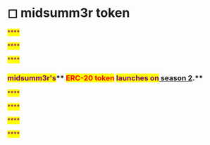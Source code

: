 # ◻ midsumm3r token

<mark style="color:purple;">****</mark>

<mark style="color:purple;">****</mark>

<mark style="color:purple;">****</mark>

### <mark style="color:purple;">**midsumm3r's**</mark>** **<mark style="color:red;">**ERC-20 token**</mark>** **<mark style="color:purple;">**launches on**</mark>[ season 2](broken-reference)<mark style="color:purple;">**.**</mark>

<mark style="color:purple;">****</mark>

<mark style="color:purple;">****</mark>

<mark style="color:purple;">****</mark>

<mark style="color:purple;">****</mark>
